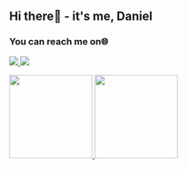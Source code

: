 ## Hi there👋 - it's me, Daniel
### You can reach me on🌐
<a href="https://www.linkedin.com/in/daniel-pepuho/" /><img src="https://img.shields.io/badge/LinkedIn-0077B5?style=for-the-badge&logo=linkedin&logoColor=white&  hide_border=true&style=flat"  />
 <a href="https://dev.to/danielcristho" /><img src="https://img.shields.io/badge/dev.to-0A0A0A?style=for-the-badge&logo=dev.to&logoColor=white&hide_border=true&style=flat" />
 <div>
  <img height="150" src="https://github-readme-stats.vercel.app/api?username=danielcristho&show_icons=true&theme=tokyonight&count_private=true&hide_border=true"/>
  <img height="150" src="https://github-readme-stats.vercel.app/api/top-langs/?username=danielcristho&layout=compact&theme=tokyonight&hide=php,blade,c, tex,c%2B%2B, javascript&langs_count=6&hide_border=true" />
 </div>
 
 
 
 
 
 
 
 
 
 
 
 
 
 
 
 
 
 
 
 
 
 
 
 
 
 
 
 
 
 
 
 
 
 
 
 
 
 
 
 
 
 
 
 
 
 
 
 
 
 
 
 
<!--  <a href="https://wakatime.com/@e7f380cc-1fda-4868-84f9-cd5b516d7cb9"><img src="https://wakatime.com/badge/user/e7f380cc-1fda-4868-84f9-cd5b516d7cb9.svg" alt="Total time coded since Feb 20 2022"/a height="49"> -->
<!--   <img height="150" src="https://github-readme-stats.vercel.app/api/wakatime?username=danielcristho&layout=compact&theme=tokyonight&langs_count=4&hide_border=true" /> -->

<!-- | <a href="https://github.com/danielcristho/github-readme-stats"><img align="center" src="https://github-readme-stats.vercel.app/api?username=danielcristho&show_icons=true&include_all_commits=true&theme=tokyonight&hide_border=true" alt="Daniel's github stats" /></a> | <a href="https://github.com/danielcristho/github-readme-stats"><img align="center" src="https://github-readme-stats.vercel.app/api/top-langs/?username=danielcristho&layout=compact&theme=tokyonight&hide_border=true&hide=tex,blade,php" /></a> | <img align="center" src="https://github-readme-stats.vercel.app/api/wakatime?username=danielcristho&theme=tokyonight&hide_border=true&layout=compact&langs_count=4" />
< | ------------- | ------------- |
 
<!-- <div>
<a href="https://github.com/danielcristho/github-readme-stats">
<img align="center" src="https://github-readme-stats.vercel.app/api?username=danielcristho&show_icons=true&include_all_commits=true&theme=tokyonight&hide_border=true" alt="Daniel's github stats" /></a> <a href="https://github.com/danielcristho/github-readme-stats">
<img align="center" src="https://github-readme-stats.vercel.app/api/top-langs/?username=danielcristho&layout=compact&theme=tokyonight&hide_border=true&hide=tex,blade,php"/>
<!-- <a href="https://wakatime.com/@e7f380cc-1fda-4868-84f9-cd5b516d7cb9"><img src="https://wakatime.com/badge/user/e7f380cc-1fda-4868-84f9-cd5b516d7cb9.svg" alt="Total time coded since Feb 20 2022" /></a> -->
